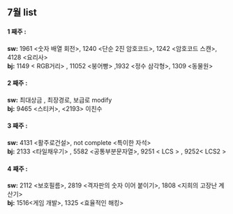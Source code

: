 ## 7월 list

#### **1 째주 :**
**sw:** 1961 <숫자 배열 회전>, 1240 <단순 2진 암호코드>, 1242 <암호코드 스캔>, 4128 <요리사>    
**bj:** 1149 < RGB거리> , 11052 <붕어빵> ,1932 <정수 삼각형>, 1309 <동물원>  
  
#### **2 째주 :**
**sw:** 최대상금 , 최장경로, 보급로 modify  
**bj:** 9465 <스티커>, <2193> 이친수  

#### **3 째주 :**
**sw:** 4131 <활주로건설>, not complete <특이한 자석>  
**bj:** 2133 <타일채우기> , 5582 <공통부분문자열>, 9251 < LCS > , 9252< LCS2 >

#### **4 째주 :**
**sw:** 2112 <보호필름>, 2819 <격자판의 숫자 이어 붙이기>, 1808 <지희의 고장난 계산기>  
**bj:** 1516<게임 개발>, 1325	<효율적인 해킹>

